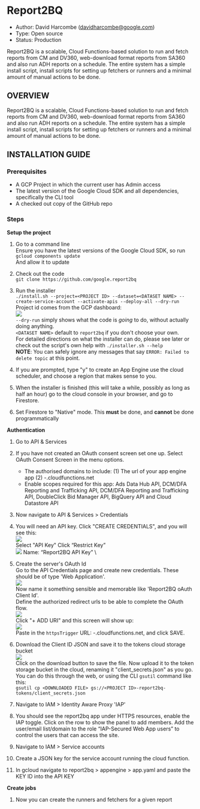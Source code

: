 # Report2BQ

* Author: David Harcombe (davidharcombe@google.com)
* Type: Open source
* Status: Production

Report2BQ is a scalable, Cloud Functions-based solution to run and fetch
reports from CM and DV360, web-download format reports from SA360 and also
run ADH reports on a schedule.
The entire system has a simple install script, install scripts for setting
up fetchers or runners and a minimal amount of manual actions to be done.

## OVERVIEW

Report2BQ is a scalable, Cloud Functions-based solution to run and fetch
reports from CM and DV360, web-download format reports from SA360 and also
run ADH reports on a schedule.
The entire system has a simple install script, install scripts for setting
up fetchers or runners and a minimal amount of manual actions to be done.

## INSTALLATION GUIDE

### Prerequisites

* A GCP Project in which the current user has Admin access
* The latest version of the Google Cloud SDK and all dependencies, specifically
  the CLI tool
* A checked out copy of the GitHub repo

### Steps

**Setup the project**
1. Go to a command line \
Ensure you have the latest versions of the Google Cloud SDK, so run \
`gcloud components update` \
And allow it to update

1. Check out the code \
  `git clone https://github.com/google.report2bq`

1. Run the installer \
`./install.sh --project=<PROJECT ID> --dataset=<DATASET NAME> --create-service-account --activate-apis --deploy-all --dry-run` \
Project id comes from the GCP dashboard: \
![](screenshots/1-project_id.png) \
`--dry-run` simply shows what the code is _going_ to do, without actually doing anything.  
`<DATASET NAME>` default to `report2bq` if you don't choose your own.  
For detailed directions on what the installer can do, please see later or check out the script's own help with
`./installer.sh --help` \
**NOTE**: You can safely ignore any messages that say `ERROR: Failed to delete topic` at this point.

1. If you are prompted, type "y" to create an App Engine use the cloud scheduler, and choose a region  that makes
sense to you.

1. When the installer is finished (this will take a while, possibly as long as half an hour) go to the cloud console
in your browser, and go to Firestore.

1. Set Firestore to "Native" mode. This **must** be done, and **cannot** be done programmatically

**Authentication**
1. Go to API & Services

1. If you have not created an OAuth consent screen set one up. Select OAuth Consent Screen in the menu options. 
    * The authorised domains to include: (1) The url of your app engine app (2) <project-region>-<project-id>.cloudfunctions.net
    * Enable scopes required for this app: Ads Data Hub API, DCM/DFA Reporting and Trafficking API, 
    DCM/DFA Reporting and Trafficking API, DoubleClick Bid Manager API, BigQuery API and Cloud Datastore API
    
1. Now navigate to API & Services > Credentials

1. You will need an API key. Click "CREATE CREDENTIALS", and you will see this:  
![](screenshots/3a-CreateAPIKey.png)  
Select "API Key"
Click “Restrict Key” \
![](screenshots/3-API_Key.png)
Name: “Report2BQ API Key” \

1. Create the server's OAuth Id \
Go to the API Credentials page and create new credentials. These should be of type
'Web Application'. \
![](screenshots/4-OAuthClientId.png) \
Now name it something sensible and memorable like 'Report2BQ oAuth Client Id'. \
Define the authorized redirect urls to be able to complete the OAuth flow.\
![](screenshots/6-RedirectURI.png) \
Click "+ ADD URI"  and this screen will show up: \
![](screenshots/7-OAuthRedirectURI.png) \
Paste in the `httpsTrigger` URL: <PROJECT REGION>-<PROJECT ID>.cloudfunctions.net, and click SAVE.

1. Download the Client ID JSON and save it to the tokens cloud storage bucket \
![](screenshots/5-OAuth_client.png) \
Click on the download button to save the file. Now upload it to the token storage bucket in the
cloud, renaming it "client_secrets.json" as you go. You can do this through the web, or using the
CLI `gsutil` command like this: \
`gsutil cp <DOWNLOADED FILE> gs://<PROJECT ID>-report2bq-tokens/client_secrets.json`

1. Navigate to IAM > Identity Aware Proxy 'IAP'

1. You should see the report2bq app under HTTPS resources, enable the IAP toggle. Click on the row to show
the panel to add members. Add the user/email list/domain to the role “IAP-Secured Web App users” to control
the users that can access the site.

1. Navigate to IAM > Service accounts

1. Create a JSON key for the service account running the cloud function.

1. In gcloud navigate to report2bq > appengine > app.yaml and paste the KEY ID into the API KEY

**Create jobs**

1. Now you can create the runners and fetchers for a given report
